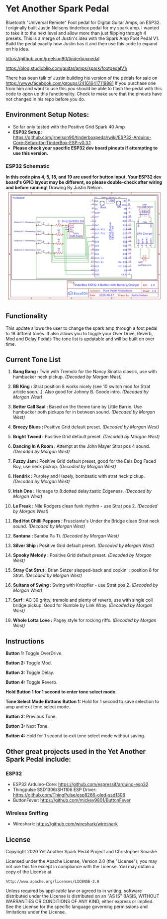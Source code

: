 # Yet Another Spark Pedal 
Bluetooth "Universal Remote" Foot pedal for Digital Guitar Amps, on ESP32. I originally built Justin Nelsons tinderbox pedal for my spark amp. I wanted to take it to the next level and allow more than just flipping through 4 presets. This is a merge of Justin's idea with the Spark Amp Foot Pedal V1. Build the pedal exactly how Justin has it and then use this code to expand on his idea.


https://github.com/jrnelson90/tinderboxpedal

https://blog.studioblip.com/guitar/amps/spark/footpedalV1/


There has been talk of Justin building his version of the pedals for sale on https://www.facebook.com/groups/241616417119881  If you purchase one from him and want to use this you should be able to flash the pedal with this code to open up this functionality. Check to make sure that the pinouts have not changed in his repo before you do.
## Environment Setup Notes:
* So far only tested with the Positive Grid Spark 40 Amp
* **ESP32 Setup:** https://github.com/jrnelson90/tinderboxpedal/wiki/ESP32-Arduino-Core-Setup-for-TinderBox-ESP-v0.3.1
* **Please check your specific ESP32 dev board pinouts if attempting to use this version.**


### ESP32 Schematic
**In this code pins 4, 5, 18, and 19 are used for button input. Your ESP32 dev board's GPIO layout may be different, so please double-check after wiring and before running!**
Drawing By Justin Nelson.
![](src/tinderbox_ESP32.png)


## Functionality
This update allows the user to change the spark amp through a foot pedal to 18 diffrent tones. It also allows you to toggle your Over Drive, Reverb, Mod and Delay Pedals
The tone list is updatable and will be built on over time.
## Current Tone List

1.  <strong>Bang Bang :</strong> Twin with Tremolo for the Nancy Sinatra classic, use with humbucker neck pickup. *(Decoded by Morgan West)*

2.  <strong>BB King :</strong> Strat position 8 works nicely (see 10 switch mod for Strat article soon...). Also good for Johnny B. Goode intro. *(Decoded by Morgan West)*

3.  <strong>Better Call Saul : </strong>Based on the theme tune by Little Barrie. Use humbucker both pickups for in between sound. *(Decoded by Morgan West)*

4.  <strong>Breezy Blues : </strong>Positive Grid default preset. *(Decoded by Morgan West)*

5.  <strong>Bright Tweed : </strong>Positive Grid default preset. *(Decoded by Morgan West)*

6.  <strong>Dancing In A Room : </strong>Attempt at the John Mayer Strat pos 4 sound. *(Decoded by Morgan West)*

7.  <strong>Fuzzy Jam : </strong>Positive Grid default preset, good for the Eels Dog Faced Boy, use neck pickup. *(Decoded by Morgan West)*

8.  <strong>Hendrix : </strong>Purpley and Hazely, bombastic with strat neck pickup. *(Decoded by Morgan West)*

9.  <strong>Irish One : </strong>Homage to 8:dotted delay:tastic Edgeness. *(Decoded by Morgan West)*

10. <strong>Le Freak : </strong>Nile Rodgers clean funk rhythm - use Strat pos 2. *(Decoded by Morgan West)*

11. <strong>Red Hot Chilli Peppers : </strong>Frusciante's Under the Bridge clean Strat neck sound. *(Decoded by Morgan West)*

12. <strong>Santana : </strong>Samba Pa Ti. *(Decoded by Morgan West)*

13. <strong>Silver Ship : </strong>Positive Grid default preset. *(Decoded by Morgan West)*

14. <strong>Spooky Melody : </strong>Positive Grid default preset. *(Decoded by Morgan West)*

15. <strong>Stray Cat Strut :</strong> Brian Setzer slapped-back and cookin' : position 8 for Strat. *(Decoded by Morgan West)*

16. <strong>Sultans of Swing : </strong>Swing with Knopfler - use Strat pos 2. *(Decoded by Morgan West)*

17. <strong>Surf : </strong>AC 30 gritty, tremolo and plenty of reverb, use with single coil bridge pickup. Good for Rumble by Link Wray. *(Decoded by Morgan West)*

18. <strong>Whole Lotta Love :</strong> Pagey style for rocking riffs. *(Decoded by Morgan West)*

## Instructions
**Button 1:** Toggle OverDrive.

**Button 2:** Toggle Mod.

**Button 3:** Toggle Delay.

**Button 4:** Toggle Reverb.


**Hold Button 1 for 1 second to enter tone select mode.**


**Tone Select Mode Buttons**
**Button 1:** Hold for 1 second to save selection to amp and exit tone select mode.

**Button 2:** Previous Tone.

**Button 3:** Next Tone.

**Button 4:** Hold for 1 second to exit tone select mode without saving.

## Other great projects used in the Yet Another Spark Pedal include:

### ESP32
* ESP32 Arduino-Core:  https://github.com/espressif/arduino-esp32
* Thingpulse SSD1306/SH1106 ESP Driver: https://github.com/ThingPulse/esp8266-oled-ssd1306
* ButtonFever: https://github.com/mickey9801/ButtonFever

### Wireless Sniffing
* Wireshark: https://github.com/wireshark/wireshark

## License

Copyright 2020 Yet Another Spark Pedal Project and Christopher Smashe

Licensed under the Apache License, Version 2.0 (the "License");
you may not use this file except in compliance with the License.
You may obtain a copy of the License at

    http://www.apache.org/licenses/LICENSE-2.0

Unless required by applicable law or agreed to in writing, software
distributed under the License is distributed on an "AS IS" BASIS,
WITHOUT WARRANTIES OR CONDITIONS OF ANY KIND, either express or implied.
See the License for the specific language governing permissions and
limitations under the License.
